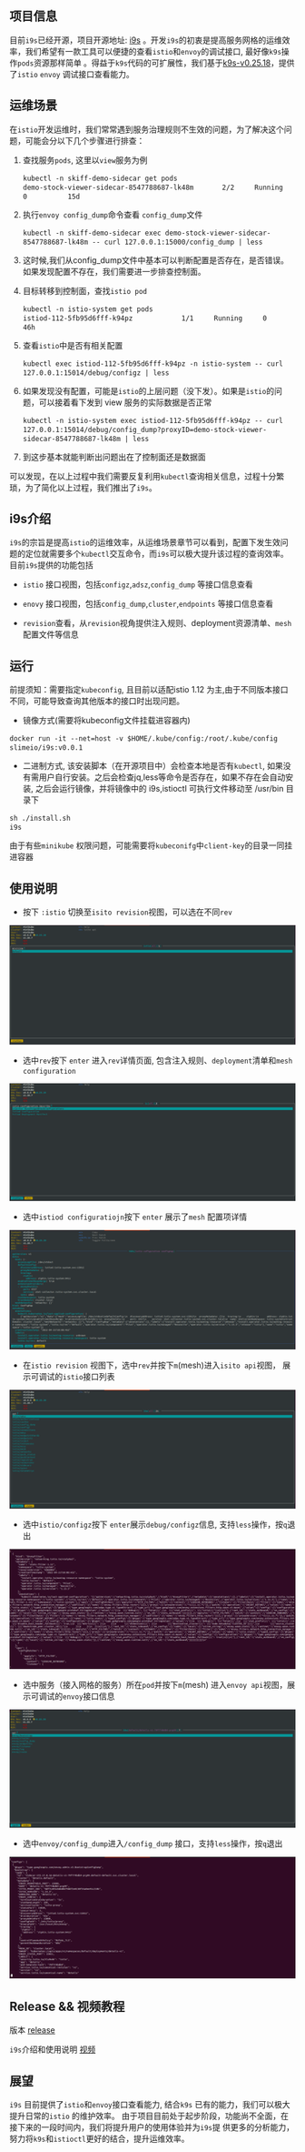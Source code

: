 ## 项目信息

目前`i9s`已经开源，项目开源地址: [i9s](https://github.com/slime-io/i9s) 。开发`i9s`的初衷是提高服务网格的运维效率，我们希望有一款工具可以便捷的查看`istio`和`envoy`的调试接口, 最好像`k9s`操作`pods`资源那样简单 。得益于`k9s`代码的可扩展性，我们基于[k9s-v0.25.18](https://github.com/derailed/k9s/releases/tag/v0.25.18)，提供了`istio` `envoy` 调试接口查看能力。

## 运维场景

在`istio`开发运维时，我们常常遇到服务治理规则不生效的问题，为了解决这个问题，可能会分以下几个步骤进行排查：

1. 查找服务`pods`, 这里以`view`服务为例
   ```
   kubectl -n skiff-demo-sidecar get pods
   demo-stock-viewer-sidecar-8547788687-lk48m       2/2     Running   0          15d
   ```

2. 执行`envoy config_dump`命令查看 `config_dump`文件
   ```
   kubectl -n skiff-demo-sidecar exec demo-stock-viewer-sidecar-8547788687-lk48m -- curl 127.0.0.1:15000/config_dump | less
   ```

3. 这时候,我们从config_dump文件中基本可以判断配置是否存在，是否错误。如果发现配置不存在，我们需要进一步排查控制面。

4. 目标转移到控制面，查找`istio pod`
   ```
   kubectl -n istio-system get pods
   istiod-112-5fb95d6fff-k94pz            1/1     Running     0          46h
   ```

5. 查看`istio`中是否有相关配置
   ```
   kubectl exec istiod-112-5fb95d6fff-k94pz -n istio-system -- curl 127.0.0.1:15014/debug/configz | less
   ```

6. 如果发现没有配置，可能是`istio`的上层问题（没下发）。如果是`istio`的问题，可以接着看下发到 view 服务的实际数据是否正常
   ```
   kubectl -n istio-system exec istiod-112-5fb95d6fff-k94pz -- curl 127.0.0.1:15014/debug/config_dump?proxyID=demo-stock-viewer-sidecar-8547788687-lk48m | less
   ```

7. 到这步基本就能判断出问题出在了控制面还是数据面

可以发现，在以上过程中我们需要反复利用`kubectl`查询相关信息，过程十分繁琐，为了简化以上过程，我们推出了`i9s`。

## i9s介绍

`i9s`的宗旨是提高`istio`的运维效率，从运维场景章节可以看到，配置下发生效问题的定位就需要多个`kubectl`交互命令，而`i9s`可以极大提升该过程的查询效率。目前`i9s`提供的功能包括

- `istio` 接口视图，包括`configz`,`adsz`,`config_dump` 等接口信息查看

- `enovy` 接口视图，包括`config_dump`,`cluster`,`endpoints` 等接口信息查看

- `revision`查看，从`revision`视角提供注入规则、deployment资源清单、`mesh`配置文件等信息

## 运行

前提须知：需要指定`kubeconfig`, 且目前以适配istio 1.12 为主,由于不同版本接口不同，可能导致查询其他版本的接口时出现问题。

- 镜像方式(需要将kubeconfig文件挂载进容器内)
```
docker run -it --net=host -v $HOME/.kube/config:/root/.kube/config slimeio/i9s:v0.0.1
```

- 二进制方式, 该安装脚本（在开源项目中）会检查本地是否有`kubectl`, 如果没有需用户自行安装。之后会检查jq,less等命令是否存在，如果不存在会自动安装, 之后会运行镜像，并将镜像中的 i9s,istioctl 可执行文件移动至 /usr/bin 目录下
```
sh ./install.sh
i9s
```

由于有些`minikube` 权限问题，可能需要将`kubeconifg`中`client-key`的目录一同挂进容器

## 使用说明

- 按下 `:istio` 切换至`isito revision`视图，可以选在不同`rev`

![revision](../assets/i9s/revision.png)

- 选中`rev`按下 `enter` 进入`rev`详情页面, 包含注入规则、`deployment`清单和`mesh configuration`

![pilot_describe](../assets/i9s/pilot_describe.png)

- 选中`istiod configuratiojn`按下 `enter` 展示了`mesh` 配置项详情

![pilot_describe](../assets/i9s/istio_configmap.png)

- 在`istio revision` 视图下，选中`rev`并按下`m`(mesh)进入`isito api`视图， 展示可调试的`istio`接口列表

![revision](../assets/i9s/pilot_api.png)

- 选中`istio/configz`按下 `enter`展示`debug/configz`信息, 支持`less`操作，按`q`退出

![revision](../assets/i9s/configz.png)

- 选中服务（接入网格的服务）所在`pod`并按下`m`(mesh) 进入`envoy api`视图，展示可调试的`envoy`接口信息

![revision](../assets/i9s/envoy_api.png)

- 选中`envoy/config_dump`进入`/config_dump` 接口，支持`less`操作，按`q`退出

![revision](../assets/i9s/config_dump.png)

## Release && 视频教程

版本 [release](https://github.com/slime-io/i9s/releases)

`i9s`介绍和使用说明 [视频](https://www.bilibili.com/video/BV1JZ4y1Y71i?pop_share=1&vd_source=00e91b5259369c7e4fedda13d49048d8)

## 展望

`i9s` 目前提供了`istio`和`envoy`接口查看能力, 结合`k9s` 已有的能力，我们可以极大提升日常的`istio` 的维护效率。 由于项目目前处于起步阶段，功能尚不全面，在接下来的一段时间内，我们将提升用户的使用体验并为`i9s`提 供更多的分析能力，努力将`k9s`和`istioctl`更好的结合，提升运维效率。